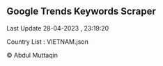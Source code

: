 

## Google Trends Keywords Scraper 
 
Last Update 28-04-2023 , 23:19:20

Country List :
VIETNAM.json



© Abdul Muttaqin 
